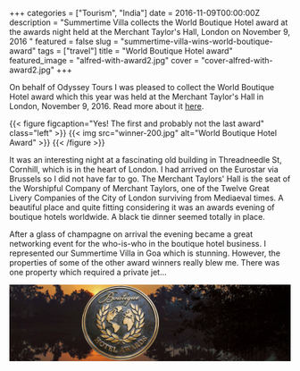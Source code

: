 +++
categories = ["Tourism", "India"]
date = 2016-11-09T00:00:00Z
description = "Summertime Villa collects the World Boutique Hotel award at the awards night held at the Merchant Taylor's Hall, London on November 9, 2016 "
featured = false
slug = "summertime-villa-wins-world-boutique-award"
tags = ["travel"]
title = "World Boutique Hotel award"
featured_image = "alfred-with-award2.jpg"
cover = "cover-alfred-with-award2.jpg"
+++

On behalf of Odyssey Tours I was pleased to collect the World Boutique Hotel award which this year was held at the Merchant Taylor's Hall in London, November 9, 2016. Read more about it [here](https://www.boutiquehotelawards.com/luxury-hotels/summertime-villa).

{{< figure figcaption="Yes! The first and probably not the last award" class="left" >}}
	{{< img src="winner-200.jpg" alt="World Boutique Hotel Award" >}}
{{< /figure >}}

It was an interesting night at a fascinating old building in Threadneedle St, Cornhill, which is in the heart of London. I had arrived on the Eurostar via Brussels so I did not have far to go. The Merchant Taylors' Hall is the seat of the Worshipful Company of Merchant Taylors, one of the Twelve Great Livery Companies of the City of London surviving from Mediaeval times. A beautiful place and quite fitting considering it was an awards evening of boutique hotels worldwide. A black tie dinner seemed totally in place.

After a glass of champagne on arrival the evening became a great networking event for the who-is-who in the boutique hotel business. I represented our Summertime Villa in Goa which is stunning. However, the properties of some of the other award winners really blew me. There was one property which required a private jet... 


![](awards_1200.jpg "Summertime Villa in Goa wins World Boutique Hotel award")
